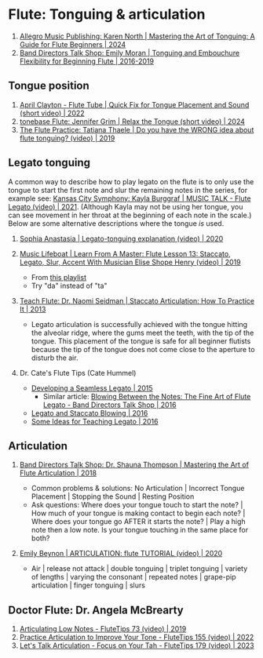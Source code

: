 # Flute: Tonguing & articulation

1. [Allegro Music Publishing: Karen North | Mastering the Art of Tonguing: A Guide for Flute Beginners | 2024](https://www.allegromusicpublishing.com/post/mastering-the-art-of-tonguing-a-guide-for-flute-beginners)
1. [Band Directors Talk Shop: Emily Moran | Tonguing and Embouchure Flexibility for Beginning Flute | 2016-2019](https://banddirectorstalkshop.com/tonguing-embouchure-flexibility-beginning-flute/)

## Tongue position

1. [April Clayton - Flute Tube | Quick Fix for Tongue Placement and Sound (short video) | 2022](https://www.youtube.com/shorts/5P3ST7ClvJ4)
1. [tonebase Flute: Jennifer Grim | Relax the Tongue (short video) | 2024](https://www.youtube.com/shorts/grwLKweC4Wo)
1. [The Flute Practice: Tatiana Thaele | Do you have the WRONG idea about flute tonguing? (video) | 2019](https://www.youtube.com/watch?v=Nbdg6X_DXXE)


## Legato tonguing

A common way to describe how to play legato on the flute is to only use the tongue to start the first note and slur the remaining notes in the series, for example see:
[Kansas City Symphony: Kayla Burggraf | MUSIC TALK - Flute Legato (video) | 2021](https://www.youtube.com/watch?app=desktop&v=B_lFQauZGag). (Although Kayla may not be
using her tongue, you can see movement in her throat at the beginning of each note in the scale.) Below are some alternative descriptions where the tongue *is* used.

1. [Sophia Anastasia | Legato-tonguing explanation (video) | 2020](https://www.youtube.com/watch?v=I9rofkq9rjQ)

1. [Music Lifeboat | Learn From A Master: Flute Lesson 13: Staccato, Legato, Slur, Accent With Musician Elise Shope Henry (video) | 2019](https://www.youtube.com/watch?v=Wl9lZRT7mlE&t=55s)
   - From [this playlist](https://www.youtube.com/playlist?list=PLjolLvS-EDNDhL08H1glgsr9QyXW85c2x)
   - Try "da" instead of "ta"

1. [Teach Flute: Dr. Naomi Seidman | Staccato Articulation: How To Practice It | 2013](http://www.teachflute.com/2013/04/staccato-articulation-how-to-practice-it.html)
   - Legato articulation is successfully achieved with the tongue hitting the alveolar ridge, where the gums meet the teeth, with the tip of the tongue. This placement of the tongue is safe for all beginner flutists because the tip of the tongue does not come close to the aperture to disturb the air.

1. Dr. Cate's Flute Tips (Cate Hummel)
   - [Developing a Seamless Legato | 2015](https://drcatesflutetips.wordpress.com/2015/04/13/developing-a-seamless-legato/)
     * Similar article: [Blowing Between the Notes: The Fine Art of Flute Legato - Band Directors Talk Shop | 2016](https://banddirectorstalkshop.com/flute-legato/)
   - [Legato and Staccato Blowing | 2016](https://drcatesflutetips.wordpress.com/2016/09/18/legato-and-staccato-blowing/)
   - [Some Ideas for Teaching Legato | 2016](https://drcatesflutetips.wordpress.com/2016/10/23/some-ideas-for-teaching-legato/)


## Articulation

1. [Band Directors Talk Shop: Dr. Shauna Thompson | Mastering the Art of Flute Articulation | 2018](https://banddirectorstalkshop.com/mastering-the-art-of-flute-articulation/)
   - Common problems & solutions: No Articulation | Incorrect Tongue Placement | Stopping the Sound | Resting Position
   - Ask questions: Where does your tongue touch to start the note? | How much of your tongue is making contact to begin each note? |
     Where does your tongue go AFTER it starts the note? | Play a high note then a low note. Is your tongue touching in the same place for both?

1. [Emily Beynon | ARTICULATION: flute TUTORIAL (video) | 2020](https://www.youtube.com/watch?v=AuNjvqEMRgU)
   - Air | release not attack | double tonguing | triplet tonguing | variety of lengths |
     varying the consonant | repeated notes | grape-pip articulation | finger tonguing | slurs


## Doctor Flute: Dr. Angela McBrearty

1. [Articulating Low Notes - FluteTips 73 (video) | 2019](https://www.youtube.com/watch?v=Cx2k1WLrhuE)
1. [Practice Articulation to Improve Your Tone - FluteTips 155 (video) | 2022](https://www.youtube.com/watch?v=LhOCQNtlbCQ&t=1m25s)
1. [Let's Talk Articulation - Focus on Your Tah - FluteTips 179 (video) | 2023](https://www.youtube.com/watch?v=vGw_vnUsmBk)

